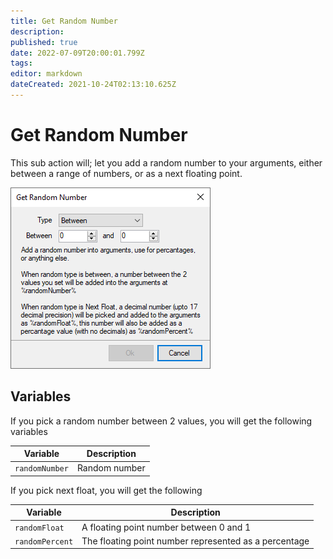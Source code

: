 ```yaml
---
title: Get Random Number
description: 
published: true
date: 2022-07-09T20:00:01.799Z
tags: 
editor: markdown
dateCreated: 2021-10-24T02:13:10.625Z
---
```


# Get Random Number

This sub action will; let you add a random number to your arguments, either between a range of numbers, or as a next floating point.

![sub-action-get-random-number.png](/sub-action-get-random-number.png)

## Variables

If you pick a random number between 2 values, you will get the following variables

Variable | Description
---------|------------
`randomNumber` | Random number

If you pick next float, you will get the following

Variable | Description
---------|------------
`randomFloat` | A floating point number between 0 and 1
`randomPercent` | The floating point number represented as a percentage